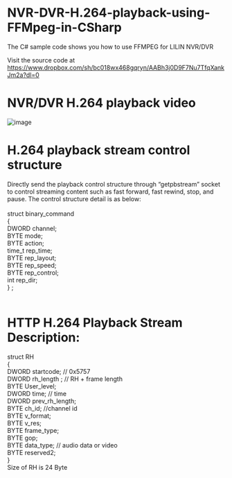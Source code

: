 # NVR-DVR-H.264-playback-using-FFMpeg-in-CSharp

The C# sample code shows you how to use FFMPEG for LILIN NVR/DVR

Visit the source code at https://www.dropbox.com/sh/bc018wx468gqryn/AABh3j0D9F7Nu7TfqXankJm2a?dl=0

# NVR/DVR H.264 playback video

![image](https://github.com/LILINOpenGitHub/NVR-DVR-H.264-playback-using-FFMpeg-in-CSharp/blob/main/video/nvrdvr.gif)

# H.264 playback stream control structure
Directly send the playback control structure through “getpbstream” socket to control streaming content such as fast forward, fast rewind, stop, and pause. The control structure detail is as below: <BR>
<BR>
struct binary_command <BR>
{ <BR>
  DWORD channel;  <BR>
  BYTE mode;  <BR>
  BYTE action; <BR>
  time_t rep_time; <BR>
  BYTE rep_layout;<BR>
  BYTE rep_speed;<BR>
  BYTE rep_control;<BR>
  int rep_dir;<BR>
} ;<BR>
<BR>
# HTTP H.264 Playback Stream Description:<BR>
struct RH<BR>
{<BR>
  DWORD startcode; // 0x5757<BR>
  DWORD rh_length ; // RH + frame length<BR>
  BYTE User_level;<BR>
  DWORD time; // time<BR>
  DWORD prev_rh_length;<BR>
  BYTE ch_id; //channel id<BR>
  BYTE v_format;<BR>
  BYTE v_res;<BR>
  BYTE frame_type;<BR>
  BYTE gop;<BR>
  BYTE data_type; // audio data or video<BR>
  BYTE reserved2;<BR>
}<BR>
Size of RH is 24 Byte<BR>
